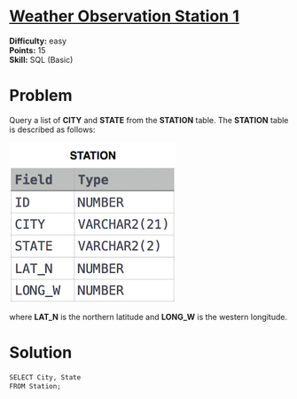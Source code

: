 # [Weather Observation Station 1](https://www.hackerrank.com/challenges/weather-observation-station-1/problem)

**Difficulty:** easy
</br>**Points:** 15
</br>**Skill:** SQL (Basic)

# Problem
Query a list of **CITY** and **STATE** from the **STATION** table.
The **STATION** table is described as follows:

![img.png](attachments/Station.png)

where **LAT_N** is the northern latitude and **LONG_W** is the western longitude.

# Solution
````mysql
SELECT City, State 
FROM Station;
````